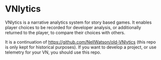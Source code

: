 # VNlytics
  VNlytics is a narrative analytics system for story based games. It enables player choices to be recorded for developer analysis, or additionally returned to the player, to compare their choices with others.

  It is a continuation of https://github.com/NellWatson/old-VNlytics (this repo is only kept for historical purposes). If you want to develop a project, or use telemetry for your VN, you should use this repo.
